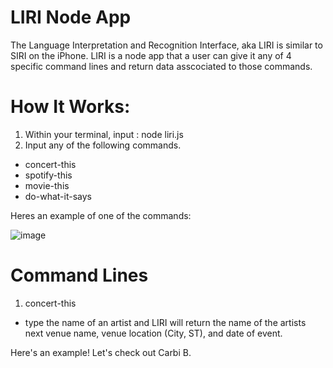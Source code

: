 # LIRI Node App

The Language Interpretation and Recognition Interface, aka LIRI is similar to SIRI on the iPhone. LIRI is a node app that a user can give it any of 4 specific command lines and return data asscociated to those commands.

# How It Works:

1. Within your terminal, input : node liri.js
2. Input any of the following commands.
  - concert-this
  - spotify-this
  - movie-this
  - do-what-it-says
  
Heres an example of one of the commands:

![image](https://user-images.githubusercontent.com/48395099/60634915-bcf53d80-9dde-11e9-861b-f23f71d8abf2.png)

# Command Lines

1. concert-this
 - type the name of an artist and LIRI will return the name of the artists next venue name, venue location (City, ST), and date of event.
 
Here's an example! Let's check out Carbi B.
